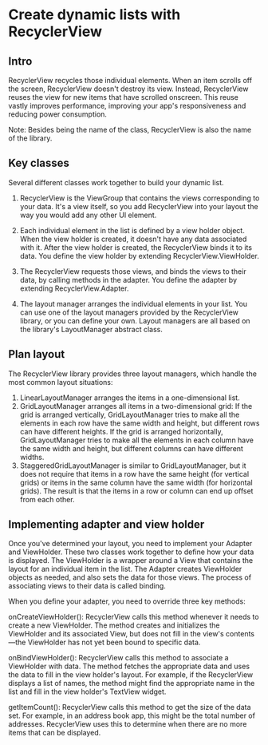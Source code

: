 # Create dynamic lists with RecyclerView


## Intro

RecyclerView recycles those individual elements. When an item scrolls off the screen, RecyclerView doesn't destroy its view. Instead, RecyclerView reuses the view for new items that have scrolled onscreen. This reuse vastly improves performance, improving your app's responsiveness and reducing power consumption.

Note: Besides being the name of the class, RecyclerView is also the name of the library.

## Key classes

Several different classes work together to build your dynamic list.

1. RecyclerView is the ViewGroup that contains the views corresponding to your data. It's a view itself, so you add RecyclerView into your layout the way you would add any other UI element.

2. Each individual element in the list is defined by a view holder object. When the view holder is created, it doesn't have any data associated with it. After the view holder is created, the RecyclerView binds it to its data. You define the view holder by extending RecyclerView.ViewHolder.

3. The RecyclerView requests those views, and binds the views to their data, by calling methods in the adapter. You define the adapter by extending RecyclerView.Adapter.

4. The layout manager arranges the individual elements in your list. You can use one of the layout managers provided by the RecyclerView library, or you can define your own. Layout managers are all based on the library's LayoutManager abstract class.


## Plan layout

The RecyclerView library provides three layout managers, which handle the most common layout situations:

1. LinearLayoutManager arranges the items in a one-dimensional list.
2. GridLayoutManager arranges all items in a two-dimensional grid:
If the grid is arranged vertically, GridLayoutManager tries to make all the elements in each row have the same width and height, but different rows can have different heights.
If the grid is arranged horizontally, GridLayoutManager tries to make all the elements in each column have the same width and height, but different columns can have different widths.
3. StaggeredGridLayoutManager is similar to GridLayoutManager, but it does not require that items in a row have the same height (for vertical grids) or items in the same column have the same width (for horizontal grids). The result is that the items in a row or column can end up offset from each other.


## Implementing adapter and view holder

Once you've determined your layout, you need to implement your Adapter and ViewHolder. These two classes work together to define how your data is displayed. The ViewHolder is a wrapper around a View that contains the layout for an individual item in the list. The Adapter creates ViewHolder objects as needed, and also sets the data for those views. The process of associating views to their data is called binding.

When you define your adapter, you need to override three key methods:

onCreateViewHolder(): RecyclerView calls this method whenever it needs to create a new ViewHolder. The method creates and initializes the ViewHolder and its associated View, but does not fill in the view's contents—the ViewHolder has not yet been bound to specific data.

onBindViewHolder(): RecyclerView calls this method to associate a ViewHolder with data. The method fetches the appropriate data and uses the data to fill in the view holder's layout. For example, if the RecyclerView displays a list of names, the method might find the appropriate name in the list and fill in the view holder's TextView widget.

getItemCount(): RecyclerView calls this method to get the size of the data set. For example, in an address book app, this might be the total number of addresses. RecyclerView uses this to determine when there are no more items that can be displayed.